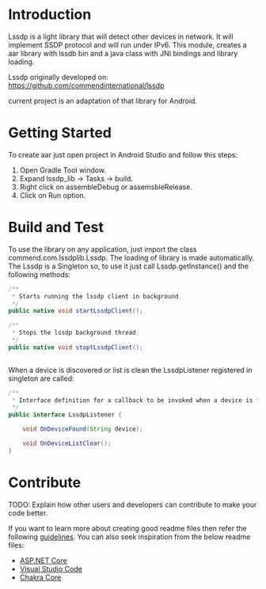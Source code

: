 # Introduction 

Lssdp is a light library that will detect other devices in network. It will implement SSDP protocol and will run under IPv6.
This module, creates a aar library with lssdb bin and a java class with JNI bindings and library loading.

Lssdp originally developed on:
https://github.com/commendinternational/lssdp

current project is an adaptation of that library for Android.

# Getting Started

To create aar just open project in Android Studio and follow this steps:
1. Open Gradle Tool window.
2. Expand lssdp_lib -> Tasks -> build.
3. Right click on assembleDebug or assemsbleRelease.
4. Click on Run option.

# Build and Test

To use the library on any application, just import the class commend.com.lssdplib.Lssdp.
The loading of library is made automatically. 
The Lssdp is a Singleton so, to use it just call Lssdp.getInstance() and the following methods:

```java
/**
 * Starts running the lssdp client in background.
 */
public native void startLssdpClient();

/**
 * Stops the lssdp background thread.
 */
public native void stoptLssdpClient();
    
```

When a device is discovered or list is clean the LssdpListener registered in singleton are called:

```java
/**
 * Interface definition for a callback to be invoked when a device is found or the list of devices cleared.
 */
public interface LssdpListener {

    void OnDeviceFound(String device);

    void OnDeviceListClear();
}
```


# Contribute
TODO: Explain how other users and developers can contribute to make your code better. 

If you want to learn more about creating good readme files then refer the following [guidelines](https://www.visualstudio.com/en-us/docs/git/create-a-readme). You can also seek inspiration from the below readme files:
- [ASP.NET Core](https://github.com/aspnet/Home)
- [Visual Studio Code](https://github.com/Microsoft/vscode)
- [Chakra Core](https://github.com/Microsoft/ChakraCore)